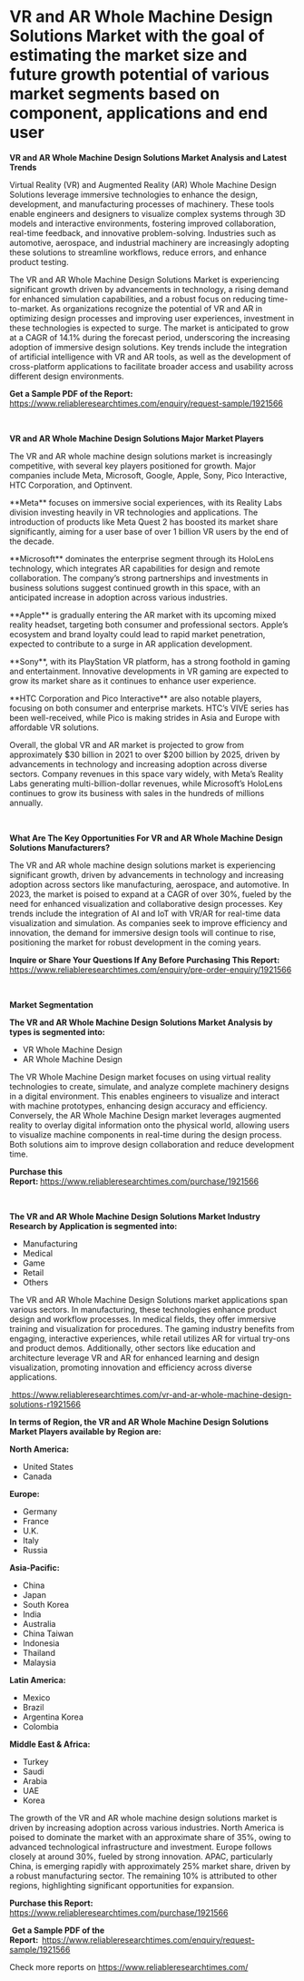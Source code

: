 <p><h1>VR and AR Whole Machine Design Solutions Market with the goal of estimating the market size and future growth potential of various market segments based on component, applications and end user</h1></p><p><strong>VR and AR Whole Machine Design Solutions Market Analysis and Latest Trends</strong></p>
<p><p>Virtual Reality (VR) and Augmented Reality (AR) Whole Machine Design Solutions leverage immersive technologies to enhance the design, development, and manufacturing processes of machinery. These tools enable engineers and designers to visualize complex systems through 3D models and interactive environments, fostering improved collaboration, real-time feedback, and innovative problem-solving. Industries such as automotive, aerospace, and industrial machinery are increasingly adopting these solutions to streamline workflows, reduce errors, and enhance product testing.</p><p>The VR and AR Whole Machine Design Solutions Market is experiencing significant growth driven by advancements in technology, a rising demand for enhanced simulation capabilities, and a robust focus on reducing time-to-market. As organizations recognize the potential of VR and AR in optimizing design processes and improving user experiences, investment in these technologies is expected to surge. The market is anticipated to grow at a CAGR of 14.1% during the forecast period, underscoring the increasing adoption of immersive design solutions. Key trends include the integration of artificial intelligence with VR and AR tools, as well as the development of cross-platform applications to facilitate broader access and usability across different design environments.</p></p>
<p><strong>Get a Sample PDF of the Report:&nbsp;</strong> <a href="https://www.reliableresearchtimes.com/enquiry/request-sample/1921566?utm_campaign=2643&utm_medium=2&utm_source=Github&utm_content=ia&utm_term=11032025&utm_id=vr-and-ar-whole-machine-design-solutions">https://www.reliableresearchtimes.com/enquiry/request-sample/1921566</a></p>
<p>&nbsp;</p>
<p><strong>VR and AR Whole Machine Design Solutions Major Market Players</strong></p>
<p><p>The VR and AR whole machine design solutions market is increasingly competitive, with several key players positioned for growth. Major companies include Meta, Microsoft, Google, Apple, Sony, Pico Interactive, HTC Corporation, and Optinvent.</p><p>**Meta** focuses on immersive social experiences, with its Reality Labs division investing heavily in VR technologies and applications. The introduction of products like Meta Quest 2 has boosted its market share significantly, aiming for a user base of over 1 billion VR users by the end of the decade.</p><p>**Microsoft** dominates the enterprise segment through its HoloLens technology, which integrates AR capabilities for design and remote collaboration. The company’s strong partnerships and investments in business solutions suggest continued growth in this space, with an anticipated increase in adoption across various industries.</p><p>**Apple** is gradually entering the AR market with its upcoming mixed reality headset, targeting both consumer and professional sectors. Apple’s ecosystem and brand loyalty could lead to rapid market penetration, expected to contribute to a surge in AR application development.</p><p>**Sony**, with its PlayStation VR platform, has a strong foothold in gaming and entertainment. Innovative developments in VR gaming are expected to grow its market share as it continues to enhance user experience.</p><p>**HTC Corporation and Pico Interactive** are also notable players, focusing on both consumer and enterprise markets. HTC’s VIVE series has been well-received, while Pico is making strides in Asia and Europe with affordable VR solutions.</p><p>Overall, the global VR and AR market is projected to grow from approximately $30 billion in 2021 to over $200 billion by 2025, driven by advancements in technology and increasing adoption across diverse sectors. Company revenues in this space vary widely, with Meta’s Reality Labs generating multi-billion-dollar revenues, while Microsoft’s HoloLens continues to grow its business with sales in the hundreds of millions annually.</p></p>
<p>&nbsp;</p>
<p><strong>What Are The Key Opportunities For VR and AR Whole Machine Design Solutions Manufacturers?</strong></p>
<p><p>The VR and AR whole machine design solutions market is experiencing significant growth, driven by advancements in technology and increasing adoption across sectors like manufacturing, aerospace, and automotive. In 2023, the market is poised to expand at a CAGR of over 30%, fueled by the need for enhanced visualization and collaborative design processes. Key trends include the integration of AI and IoT with VR/AR for real-time data visualization and simulation. As companies seek to improve efficiency and innovation, the demand for immersive design tools will continue to rise, positioning the market for robust development in the coming years.</p></p>
<p><strong>Inquire or Share Your Questions If Any Before Purchasing This Report:</strong> <a href="https://www.reliableresearchtimes.com/enquiry/pre-order-enquiry/1921566?utm_campaign=2643&utm_medium=2&utm_source=Github&utm_content=ia&utm_term=11032025&utm_id=vr-and-ar-whole-machine-design-solutions">https://www.reliableresearchtimes.com/enquiry/pre-order-enquiry/1921566</a></p>
<p>&nbsp;</p>
<p><strong>Market Segmentation</strong></p>
<p><strong>The VR and AR Whole Machine Design Solutions Market Analysis by types is segmented into:</strong></p>
<p><ul><li>VR Whole Machine Design</li><li>AR Whole Machine Design</li></ul></p>
<p><p>The VR Whole Machine Design market focuses on using virtual reality technologies to create, simulate, and analyze complete machinery designs in a digital environment. This enables engineers to visualize and interact with machine prototypes, enhancing design accuracy and efficiency. Conversely, the AR Whole Machine Design market leverages augmented reality to overlay digital information onto the physical world, allowing users to visualize machine components in real-time during the design process. Both solutions aim to improve design collaboration and reduce development time.</p></p>
<p><strong>Purchase this Report:&nbsp;</strong><a href="https://www.reliableresearchtimes.com/purchase/1921566?utm_campaign=2643&utm_medium=2&utm_source=Github&utm_content=ia&utm_term=11032025&utm_id=vr-and-ar-whole-machine-design-solutions">https://www.reliableresearchtimes.com/purchase/1921566</a></p>
<p>&nbsp;</p>
<p><strong>The VR and AR Whole Machine Design Solutions Market Industry Research by Application is segmented into:</strong></p>
<p><ul><li>Manufacturing</li><li>Medical</li><li>Game</li><li>Retail</li><li>Others</li></ul></p>
<p><p>The VR and AR Whole Machine Design Solutions market applications span various sectors. In manufacturing, these technologies enhance product design and workflow processes. In medical fields, they offer immersive training and visualization for procedures. The gaming industry benefits from engaging, interactive experiences, while retail utilizes AR for virtual try-ons and product demos. Additionally, other sectors like education and architecture leverage VR and AR for enhanced learning and design visualization, promoting innovation and efficiency across diverse applications.</p></p>
<p><a href="https://www.reliableresearchtimes.com/vr-and-ar-whole-machine-design-solutions-r1921566?utm_campaign=2643&utm_medium=2&utm_source=Github&utm_content=ia&utm_term=11032025&utm_id=vr-and-ar-whole-machine-design-solutions">&nbsp;https://www.reliableresearchtimes.com/vr-and-ar-whole-machine-design-solutions-r1921566</a></p>
<p><strong>In terms of Region, the VR and AR Whole Machine Design Solutions Market Players available by Region are:</strong></p>
<p>
    <p> <strong> North America: </strong>
        <ul>
            <li>United States</li>
            <li>Canada</li>
        </ul>
        </p> 
    <p> <strong> Europe: </strong>
        <ul>
            <li>Germany</li>
            <li>France</li>
            <li>U.K.</li>
            <li>Italy</li>
            <li>Russia</li>
        </ul>
        </p> 
    <p> <strong> Asia-Pacific: </strong>
        <ul>
            <li>China</li>
            <li>Japan</li>
            <li>South Korea</li>
            <li>India</li>
            <li>Australia</li>
            <li>China Taiwan</li>
            <li>Indonesia</li>
            <li>Thailand</li>
            <li>Malaysia</li>
        </ul>
        </p> 
    <p> <strong> Latin America: </strong>
        <ul>
            <li>Mexico</li>
            <li>Brazil</li>
            <li>Argentina Korea</li>
            <li>Colombia</li>
        </ul>
        </p> 
    <p> <strong> Middle East & Africa: </strong>
        <ul>
            <li>Turkey</li>
            <li>Saudi</li>
            <li>Arabia</li>
            <li>UAE</li>
            <li>Korea</li>
        </ul>
    </p>
    </p>
<p><p>The growth of the VR and AR whole machine design solutions market is driven by increasing adoption across various industries. North America is poised to dominate the market with an approximate share of 35%, owing to advanced technological infrastructure and investment. Europe follows closely at around 30%, fueled by strong innovation. APAC, particularly China, is emerging rapidly with approximately 25% market share, driven by a robust manufacturing sector. The remaining 10% is attributed to other regions, highlighting significant opportunities for expansion.</p></p>
<p><strong>Purchase this Report: </strong><a href="https://www.reliableresearchtimes.com/purchase/1921566?utm_campaign=2643&utm_medium=2&utm_source=Github&utm_content=ia&utm_term=11032025&utm_id=vr-and-ar-whole-machine-design-solutions">https://www.reliableresearchtimes.com/purchase/1921566</a></p>
<p>&nbsp;<strong>Get a Sample PDF of the Report:&nbsp;&nbsp;</strong><a href="https://www.reliableresearchtimes.com/enquiry/request-sample/1921566?utm_campaign=2643&utm_medium=2&utm_source=Github&utm_content=ia&utm_term=11032025&utm_id=vr-and-ar-whole-machine-design-solutions">https://www.reliableresearchtimes.com/enquiry/request-sample/1921566</a></p>
<p><strong></strong></p>
<p>Check more reports on <a href="https://www.reliableresearchtimes.com/?utm_campaign=2643&utm_medium=2&utm_source=Github&utm_content=ia&utm_term=11032025&utm_id=vr-and-ar-whole-machine-design-solutions">https://www.reliableresearchtimes.com/</a></p>